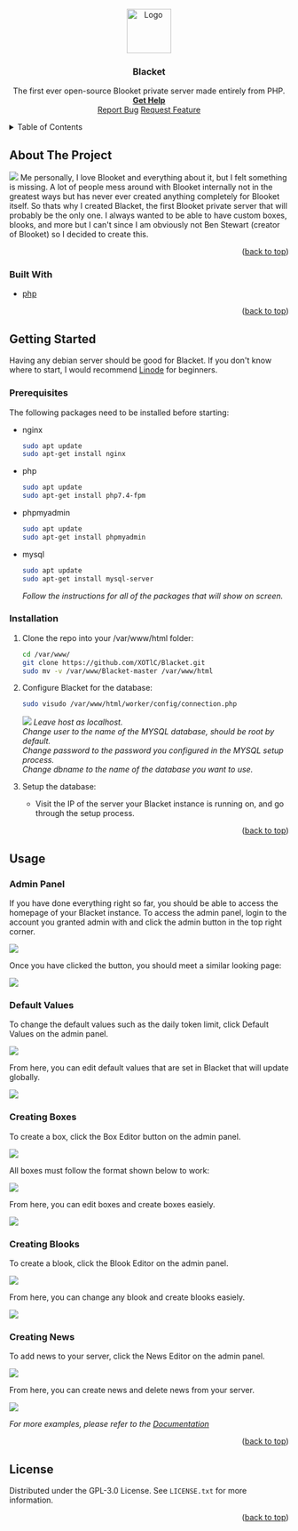 <div id="top"></div>
<br />
<div align="center">
  <a href="https://blacket.org">
    <img src="https://blacket.org/images/blacketImage.png" alt="Logo" width="80" height="80">
  </a>
  <h3 align="center">Blacket</h3>

  <p align="center">
    The first ever open-source Blooket private server made entirely from PHP. 
    <br />
    <a href="https://github.com/XOTlC/Blacket/wiki"><strong>Get Help</strong></a>
    <br />
    <a href="https://github.com/XOTlC/Blacket/issues">Report Bug</a>
    <a href="https://github.com/XOTlC/Blacket/issues">Request Feature</a>
  </p>
</div>

<details>
  <summary>Table of Contents</summary>
  <ol>
    <li>
      <a href="#about-the-project">About The Project</a>
      <ul>
        <li><a href="#built-with">Built With</a></li>
      </ul>
    </li>
    <li>
      <a href="#getting-started">Getting Started</a>
      <ul>
        <li><a href="#prerequisites">Prerequisites</a></li>
        <li><a href="#installation">Installation</a></li>
      </ul>
    </li>
    <li>
    <a href="#usage">Usage</a>
    <ul>
      <li><a href="#admin-panel">Admin Panel</a></li>
      <li><a href="#default-values">Default Values</a></li>
      <li><a href="#creating-boxes">Creating Boxes</a></li>
      <li><a href="#creating-blooks">Creating Blooks</a></li>
      <li><a href="#creating-news">Creating News</a></li>
    </ul>
    </li>
    <li><a href="#license">License</a></li>
  </ol>
</details>

## About The Project
<img src="https://blacket.org/images/github/blacketHome.png"></img>
Me personally, I love Blooket and everything about it, but I felt something is missing. A lot of people mess around with Blooket internally not in the greatest ways but has never ever created anything completely for Blooket itself. So thats why I created Blacket, the first Blooket private server that will probably be the only one. I always wanted to be able to have custom boxes, blooks, and more but I can't since I am obviously not Ben Stewart (creator of Blooket) so I decided to create this.
<p align="right">(<a href="#top">back to top</a>)</p>

### Built With

* [php](https://php.net/)

<p align="right">(<a href="#top">back to top</a>)</p>

## Getting Started

Having any debian server should be good for Blacket. If you don't know where to start, I would recommend <a href="https://linode.com">Linode</a> for beginners.

### Prerequisites

The following packages need to be installed before starting:

* nginx

  ```sh
  sudo apt update
  sudo apt-get install nginx
  ```
* php

  ```sh
  sudo apt update
  sudo apt-get install php7.4-fpm
  ```
* phpmyadmin

  ```sh
  sudo apt update
  sudo apt-get install phpmyadmin
  ```
* mysql

  ```sh
  sudo apt update
  sudo apt-get install mysql-server
  ```
  _Follow the instructions for all of the packages that will show on screen._
  
### Installation

1. Clone the repo into your /var/www/html folder:

   ```sh
   cd /var/www/
   git clone https://github.com/XOTlC/Blacket.git
   sudo mv -v /var/www/Blacket-master /var/www/html
   ```
2. Configure Blacket for the database:

   ```sh
   sudo visudo /var/www/html/worker/config/connection.php
   ```
   <img src="https://blacket.org/images/github/configDatabase.png"></img>
   _Leave host as localhost._
   </br>
   _Change user to the name of the MYSQL database, should be root by default._
   </br>
   _Change password to the password you configured in the MYSQL setup process._
   </br>
   _Change dbname to the name of the database you want to use._
   </br>
   
3. Setup the database:
   * Visit the IP of the server your Blacket instance is running on, and go through the setup process.

<p align="right">(<a href="#top">back to top</a>)</p>

## Usage

### Admin Panel

If you have done everything right so far, you should be able to access the homepage of your Blacket instance. To access the admin panel, login to the account you granted admin with and click the admin button in the top right corner.

<img src="https://blacket.org/images/github/adminPanelButton.png"></img>

Once you have clicked the button, you should meet a similar looking page:

<img src="https://blacket.org/images/github/adminPanel.png"></img>

### Default Values

To change the default values such as the daily token limit, click Default Values on the admin panel.

<img src="https://blacket.org/images/github/defaultValuesButton.png"></img>

From here, you can edit default values that are set in Blacket that will update globally.

<img src="https://blacket.org/images/github/defaultValues.png"></img>

### Creating Boxes

To create a box, click the Box Editor button on the admin panel.

<img src="https://blacket.org/images/github/boxEditorButton.png"></img>

All boxes must follow the format shown below to work:

<img src="https://blacket.org/images/createBoxHelp.png"></img>

From here, you can edit boxes and create boxes easiely.

<img src="https://blacket.org/images/github/boxEditor.png"></img>

### Creating Blooks

To create a blook, click the Blook Editor on the admin panel.

<img src="https://blacket.org/images/github/blookEditorButton.png"></img>

From here, you can change any blook and create blooks easiely.

<img src="https://blacket.org/images/github/blookEditor.png"></img>

### Creating News

To add news to your server, click the News Editor on the admin panel.

<img src="https://blacket.org/images/github/newsEditorButton.png"></img>

From here, you can create news and delete news from your server.

<img src="https://blacket.org/images/github/newsEditor.png"></img>

_For more examples, please refer to the [Documentation](https://github.com/XOTlC/Blacket/wiki)_

<p align="right">(<a href="#top">back to top</a>)</p>

## License

Distributed under the GPL-3.0 License. See `LICENSE.txt` for more information.

<p align="right">(<a href="#top">back to top</a>)</p>

[contributors-shield]: https://img.shields.io/github/contributors/othneildrew/Best-README-Template.svg?style=for-the-badge
[contributors-url]: https://github.com/othneildrew/Best-README-Template/graphs/contributors
[forks-shield]: https://img.shields.io/github/forks/othneildrew/Best-README-Template.svg?style=for-the-badge
[forks-url]: https://github.com/othneildrew/Best-README-Template/network/members
[stars-shield]: https://img.shields.io/github/stars/othneildrew/Best-README-Template.svg?style=for-the-badge
[stars-url]: https://github.com/othneildrew/Best-README-Template/stargazers
[issues-shield]: https://img.shields.io/github/issues/othneildrew/Best-README-Template.svg?style=for-the-badge
[issues-url]: https://github.com/othneildrew/Best-README-Template/issues
[license-shield]: https://img.shields.io/github/license/othneildrew/Best-README-Template.svg?style=for-the-badge
[license-url]: https://github.com/othneildrew/Best-README-Template/blob/master/LICENSE.txt
[linkedin-shield]: https://img.shields.io/badge/-LinkedIn-black.svg?style=for-the-badge&logo=linkedin&colorB=555
[linkedin-url]: https://linkedin.com/in/othneildrew
[product-screenshot]: images/screenshot.png
